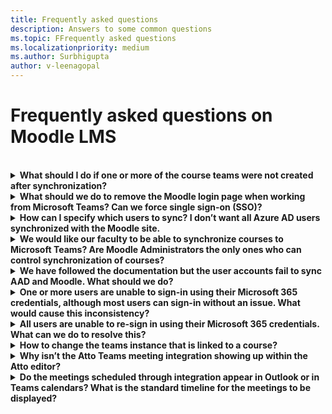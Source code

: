 ```yaml
---
title: Frequently asked questions
description: Answers to some common questions
ms.topic: FFrequently asked questions
ms.localizationpriority: medium
ms.author: Surbhigupta
author: v-leenagopal
---
```


# Frequently asked questions on Moodle LMS

<!-- Get answers to some of the common questions users have in Moodle learning management system. -->

<br>

<details>

<summary><b>What should I do if one or more of the course teams were not created after synchronization?</b></summary>

Each Moodle course must have at least one teacher and one student in Moodle, who can be matched to a Microsoft 365 AAD UPN account. You can't create a team, if the synchronization doesn't find a match.

> [!NOTE]
> Each team course instance must have an Owner, and the synchronization sets the teacher as the Owner, with assumption that the teacher has a Microsoft Teams license.

<br>

</details>

<details>

<summary><b>What should we do to remove the Moodle login page when working from Microsoft Teams? Can we force single sign-on (SSO)?</b></summary>

The users have multiple sign-in options from the page. If the users prefer to sign-in exclusively using Microsoft 365 credentials then you will need to enable the **Force redirect** configuration settings for the **auth_oidc plugin**. If the service is enabled,you'll directly see the Microsoft sign-in page. The users can manually sign-in to the Moodle portal by using https://{moodle_url}.site/login/index.php?Noredirect=1 

https://{moodle_url}/admin/settings.php?Section=authsettingoidc

:::image type="content" source="../assets/images/MoodleInstructions/faq 1.png" alt-text="SSO":::

<br>

</details>

<details>

<summary><b>How can I specify which users to sync? I don’t want all Azure AD users synchronized with the Moodle site. </b></summary>

You can specify the users by synchronizing the configuration options of the **local_o365** plugin, using **User Creation Restriction**. The dropdown menu to the left of the **filter** offers options such as Country, Company Name, and Language. 

> [!TIP]
> Create a dynamic Microsoft 365 Group to enable the **filter** option with multiple profile properties.

[Place holer for URL]

:::image type="content" source="../assets/images/MoodleInstructions/faq 2.png" alt-text="sync":::

:::image type="content" source="../assets/images/MoodleInstructions/faq 3.png" alt-text="azure ad":::

<br>

</details>

<details>

<summary><b>We would like our faculty to be able to synchronize courses to Microsoft Teams? Are Moodle Administrators the only ones who can control synchronization of courses?</b></summary>

Currently, by default only Moodle Administrators can configure synchronization. The Team Owner can control if a course is synchronized to Teams and the **Allow configure course sync in course** is enabled.

> [!NOTE]
> In this case, the team owner is the course teacher.

For more information,see Microsoft 365 Block within the Moodle Course interface.

>[!NOTE]
>The block will only show the configuration option to individuals with the appropriate owner permissions.

[Place holder for url]

:::image type="content" source="../assets/images/MoodleInstructions/faq 4.png" alt-text="admin":::

:::image type="content" source="../assets/images/MoodleInstructions/faq 5.png" alt-text="synchronization":::


<br>

</details>

<details>

<summary><b>We have followed the documentation but the user accounts fail to sync AAD and Moodle. What should we do?</b></summary>

In most cases, the issue will be resolved before teh users need **Delta token clean up** as a final troubleshooting step. The following table provides the actions and dependencies to be performed and validated:

| Dependency | Action | Reference|
|-------|------------|----------|
| Stable version| Verify that the version of Moodle is listed as a **stable**| [Version support](https://docs.moodle.org/dev/Releases#Version_support)|
|Permissions| Verify that the Azure application has the necessary permissions to run the sync|[Microsoft permissions](https://docs.moodle.org/311/en/Microsoft_365#Permissions)|
| Full sync| Verify that **Perform a full sync each run** is enabled, and review the **Task Logs** for **Sync users with Azure AD**| Enable full sync: {moodle_url}\local_o365\task\usersync </br>Check task logs: {moodleurl}/admin/tasklogs.php |
| Token refresh|Clean the **User sync delta token** in the local_o365 plugin| {moodle_url}\local_o365\acp.php?Mode=maintenance_cleandeltatoken|

<br>

</details>

<details>

<summary><b>One or more users are unable to sign-in using their Microsoft 365 credentials, although most users can sign-in without an issue. What would cause this inconsistency?</b></summary>

Inconsistencies with users being able to sign-in can be related to the user mapping operation during synchronization. To resolve the issue, perform the following steps:

* Validate the Moodle user authentication type is **OpenID**
* Validate the Moodle **User Name** matches the AAD username
* Clean up **Token Issue** through [place holder for url] and retry
* Validate the users have **Permissions** to access the Azure application

<br>

</details>

<details>

<summary><b>All users are unable to re-sign in using their Microsoft 365 credentials. What can we do to resolve this?</b></summary>

If users who were able to sign in start to report the issue, validate the Application **Client secret** has not expired. The following image shows the error message:

:::image type="content" source="../assets/images/MoodleInstructions/faq 6.png" alt-text="report issue":::

The following image shows the error in Azure portal:

:::image type="content" source="../assets/images/MoodleInstructions/faq 7.png" alt-text="azure portal":::

Consequently, if the **Client secret** has expired, then you need to generate a new Client secret, and update the configuration found on this page:[Place holder for url]. The users can  sign in again after the Client secret has been updated, which may take up to 24 hours to re-provision.

<br>

</details>

<details>

<summary><b>How to change the teams instance that is linked to a course?</b></summary>

Administrators may change the teams instance associated with a course through the **Manage Teams Connections** page. Select **Connect** next to the course to be changed and select teams instance.

>[!NOTE]
>If you use Course reset to archive a team by mistake, you can link it back to the previous team.

[Place holder for url]

:::image type="content" source="../assets/images/MoodleInstructions/faq 8.png" alt-text="teams instance":::

<br>

</details>

<details>

<summary><b>Why isn’t the Atto Teams meeting integration showing up within the Atto editor?</b></summary>

The user can face the issue if the icon reference is missing in the **Toolbar config**. which will display the Teams icon within the Atto editor. 

* Install the plugin
* Update **Toolbar config** with **teams meeting**

The following image shows Toolbar icon after Toolbar config adjustment:

:::image type="content" source="../assets/images/MoodleInstructions/faq 9.png" alt-text="tool bar":::

[Place holder for url]

>[!NOTE]
> Add teams meeting to the right of the links icons.

:::image type="content" source="../assets/images/MoodleInstructions/faq 10.png" alt-text="links icon":::

For more information on editing Atto toolbar, see: 
* [Atto editor - MoodleDocs](https://docs.moodle.org/311/en/Atto_editor)
* [Icon Mapping](https://docs.moodle.org/311/en/Atto_editor#:~:text=in%20the%20editor.-,Atto%20editor%20toolbar,-Atto%20Row%201)

<br>

</details>

<details>

<summary><b>Do the meetings scheduled through integration appear in Outlook or in Teams calendars? What is the standard timeline for the meetings to be displayed?</b></summary>

The meetings scheduled through the app don't appear in the scheduler’s Outlook or Teams calendar as they are similar to Channel Meetings. All the members in the course channel can attend directly from the embedded channel link. For more information, see [channel meetings](https://www.knowledgewave.com/blog/benefits-of-channel-meetings-in-microsoft-teams).

However, you can access the invite and manually add participant names to the **Required** or **Optional** fields of the meeting invitation to display the remote meeting on their calendars.

The standard timelines based on the date(s) the user enters when the meeting is created is followed. For more information, see [meetings](/microsoftteams/limits-specifications-teams)
